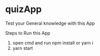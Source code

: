 # quizApp
Test your General knowledge with this App


Steps to Run this App
1. open cmd and run npm install or yarn i
2. yarn start

